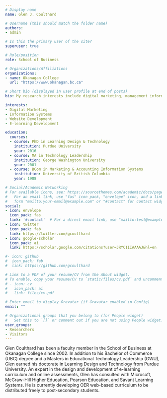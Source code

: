 ```yaml
---
# Display name
name: Glen J. Coulthard

# Username (this should match the folder name)
authors:
- admin

# Is this the primary user of the site?
superuser: true

# Role/position
role: School of Business

# Organizations/Affiliations
organizations:
- name: Okanagan College
  url: "https://www.okanagan.bc.ca"

# Short bio (displayed in user profile at end of posts)
bio: My research interests include digital marketing, management information systems, technical documentation, and e-learning design.

interests:
- Digital Marketing
- Information Systems
- Website Development
- E-learning Development

education:
  courses:
  - course: PhD in Learning Design & Technology
    institution: Purdue University
    year: 2016
  - course: MA in Technology Leadership
    institution: George Washington University
    year: 2001
  - course: BCom in Marketing & Accounting Information Systems
    institution: University of British Columbia
    year: 1988

# Social/Academic Networking
# For available icons, see: https://sourcethemes.com/academic/docs/page-builder/#icons
#   For an email link, use "fas" icon pack, "envelope" icon, and a link in the
#   form "mailto:your-email@example.com" or "#contact" for contact widget.
social:
- icon: envelope
  icon_pack: fas
  link: '#contact'  # For a direct email link, use "mailto:test@example.org".
- icon: twitter
  icon_pack: fab
  link: https://twitter.com/gcoulthard
- icon: google-scholar
  icon_pack: ai
  link: https://scholar.google.com/citations?user=3RYC1IIAAAAJ&hl=en

#- icon: github
#  icon_pack: fab
#  link: https://github.com/gcoulthard

# Link to a PDF of your resume/CV from the About widget.
# To enable, copy your resume/CV to `static/files/cv.pdf` and uncomment the lines below.
# - icon: cv
#   icon_pack: ai
#   link: files/cv.pdf

# Enter email to display Gravatar (if Gravatar enabled in Config)
email: ""

# Organizational groups that you belong to (for People widget)
#   Set this to `[]` or comment out if you are not using People widget.
user_groups:
- Researchers
- Visitors
---
```


Glen Coulthard has been a faculty member in the School of Business at Okanagan College since 2002. In addition to his Bachelor of Commerce (UBC) degree and a Masters in Educational Technology Leadership (GWU), Glen earned his doctorate in Learning Design and Technology from Purdue University. An expert in the design and development of e-learning curriculum and online assessments, Glen has consulted with Microsoft, McGraw-Hill Higher Education, Pearson Education, and Savant Learning Systems. He is currently developing OER web-based curriculum to be distributed freely to post-secondary students. 